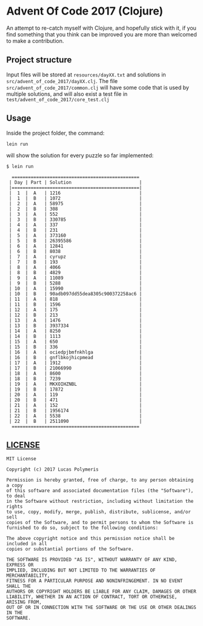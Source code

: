 # Advent Of Code 2017 (Clojure)

An attempt to re-catch myself with Clojure, and hopefully stick with it,
if you find something that you think can be improved you are more than
welcomed to make a contribution.

## Project structure

Input files will be stored at ```resources/dayXX.txt```
and solutions in ```src/advent_of_code_2017/dayXX.clj```.
The file ```src/advent_of_code_2017/common.clj``` will have
some code that is used by multiple solutions, and will also
exist a test file in ```test/advent_of_code_2017/core_test.clj```

## Usage

Inside the project folder, the command:

``` text
lein run
```

will show the solution for every puzzle so far implemented:

``` text
$ lein run

  ===============================================
 | Day | Part | Solution                         |
 |===============================================|
 |  1  |  A   | 1216                             |
 |  1  |  B   | 1072                             |
 |  2  |  A   | 58975                            |
 |  2  |  B   | 308                              |
 |  3  |  A   | 552                              |
 |  3  |  B   | 330785                           |
 |  4  |  A   | 337                              |
 |  4  |  B   | 231                              |
 |  5  |  A   | 373160                           |
 |  5  |  B   | 26395586                         |
 |  6  |  A   | 12841                            |
 |  6  |  B   | 8038                             |
 |  7  |  A   | cyrupz                           |
 |  7  |  B   | 193                              |
 |  8  |  A   | 4066                             |
 |  8  |  B   | 4829                             |
 |  9  |  A   | 11089                            |
 |  9  |  B   | 5288                             |
 | 10  |  A   | 15990                            |
 | 10  |  B   | 90adb097dd55dea8305c900372258ac6 |
 | 11  |  A   | 818                              |
 | 11  |  B   | 1596                             |
 | 12  |  A   | 175                              |
 | 12  |  B   | 213                              |
 | 13  |  A   | 1476                             |
 | 13  |  B   | 3937334                          |
 | 14  |  A   | 8250                             |
 | 14  |  B   | 1113                             |
 | 15  |  A   | 650                              |
 | 15  |  B   | 336                              |
 | 16  |  A   | ociedpjbmfnkhlga                 |
 | 16  |  B   | gnflbkojhicpmead                 |
 | 17  |  A   | 1912                             |
 | 17  |  B   | 21066990                         |
 | 18  |  A   | 8600                             |
 | 18  |  B   | 7239                             |
 | 19  |  A   | MKXOIHZNBL                       |
 | 19  |  B   | 17872                            |
 | 20  |  A   | 119                              |
 | 20  |  B   | 471                              |
 | 21  |  A   | 152                              |
 | 21  |  B   | 1956174                          |
 | 22  |  A   | 5538                             |
 | 22  |  B   | 2511090                          |
  ===============================================
```

## [LICENSE](https://github.com/Average-user/adventofcode-clj-2017/tree/master/LICENSE)

``` text
MIT License

Copyright (c) 2017 Lucas Polymeris

Permission is hereby granted, free of charge, to any person obtaining a copy
of this software and associated documentation files (the "Software"), to deal
in the Software without restriction, including without limitation the rights
to use, copy, modify, merge, publish, distribute, sublicense, and/or sell
copies of the Software, and to permit persons to whom the Software is
furnished to do so, subject to the following conditions:

The above copyright notice and this permission notice shall be included in all
copies or substantial portions of the Software.

THE SOFTWARE IS PROVIDED "AS IS", WITHOUT WARRANTY OF ANY KIND, EXPRESS OR
IMPLIED, INCLUDING BUT NOT LIMITED TO THE WARRANTIES OF MERCHANTABILITY,
FITNESS FOR A PARTICULAR PURPOSE AND NONINFRINGEMENT. IN NO EVENT SHALL THE
AUTHORS OR COPYRIGHT HOLDERS BE LIABLE FOR ANY CLAIM, DAMAGES OR OTHER
LIABILITY, WHETHER IN AN ACTION OF CONTRACT, TORT OR OTHERWISE, ARISING FROM,
OUT OF OR IN CONNECTION WITH THE SOFTWARE OR THE USE OR OTHER DEALINGS IN THE
SOFTWARE.
```

